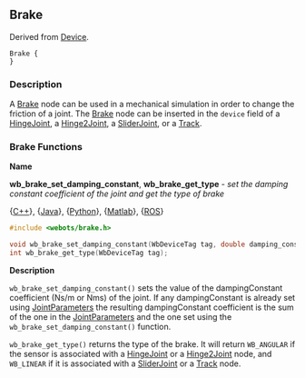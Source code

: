 ## Brake

Derived from [Device](device.md).

```
Brake {
}
```

### Description

A [Brake](#brake) node can be used in a mechanical simulation in order to change
the friction of a joint. The [Brake](#brake) node can be inserted in the
`device` field of a [HingeJoint](hingejoint.md), a
[Hinge2Joint](hinge2joint.md), a [SliderJoint](sliderjoint.md), or a
[Track](track.md).

### Brake Functions

**Name**

**wb\_brake\_set\_damping\_constant**, **wb\_brake\_get\_type** - *set the damping constant coefficient of the joint and get the type of brake*

{[C++](cpp-api.md#cpp_brake)}, {[Java](java-api.md#java_brake)}, {[Python](python-api.md#python_brake)}, {[Matlab](matlab-api.md#matlab_brake)}, {[ROS](ros-api.md)}

```c
#include <webots/brake.h>

void wb_brake_set_damping_constant(WbDeviceTag tag, double damping_constant);
int wb_brake_get_type(WbDeviceTag tag);
```

**Description**

`wb_brake_set_damping_constant()` sets the value of the dampingConstant
coefficient (Ns/m or Nms) of the joint. If any dampingConstant is already set
using [JointParameters](jointparameters.md) the resulting dampingConstant
coefficient is the sum of the one in the [JointParameters](jointparameters.md)
and the one set using the `wb_brake_set_damping_constant()` function.

`wb_brake_get_type()` returns the type of the brake. It will return `WB_ANGULAR`
if the sensor is associated with a [HingeJoint](hingejoint.md) or a
[Hinge2Joint](hinge2joint.md) node, and `WB_LINEAR` if it is associated with a
[SliderJoint](sliderjoint.md) or a [Track](track.md) node.
